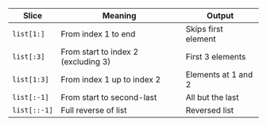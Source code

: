 | Slice        | Meaning                             | Output              |
| ------------ | ----------------------------------- | ------------------- |
| `list[1:]`   | From index 1 to end                 | Skips first element |
| `list[:3]`   | From start to index 2 (excluding 3) | First 3 elements    |
| `list[1:3]`  | From index 1 up to index 2          | Elements at 1 and 2 |
| `list[:-1]`  | From start to second-last           | All but the last    |
| `list[::-1]` | Full reverse of list                | Reversed list       |
